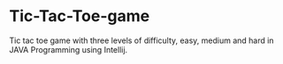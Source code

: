 # Tic-Tac-Toe-game
Tic tac toe game with three levels of difficulty, easy, medium and hard in JAVA Programming using Intellij.
